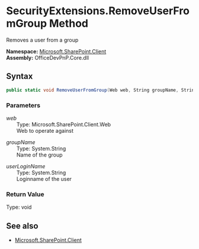 # SecurityExtensions.RemoveUserFromGroup Method  
Removes a user from a group  

**Namespace:** [Microsoft.SharePoint.Client](Microsoft.SharePoint.Client.md)  
**Assembly:** OfficeDevPnP.Core.dll  
## Syntax
```C#
public static void RemoveUserFromGroup(Web web, String groupName, String userLoginName)
```
### Parameters
*web*  
&emsp;&emsp;Type: Microsoft.SharePoint.Client.Web  
&emsp;&emsp;Web to operate against  

*groupName*  
&emsp;&emsp;Type: System.String  
&emsp;&emsp;Name of the group  

*userLoginName*  
&emsp;&emsp;Type: System.String  
&emsp;&emsp;Loginname of the user  

### Return Value
Type: void  

## See also
- [Microsoft.SharePoint.Client](Microsoft.SharePoint.Client.md)
